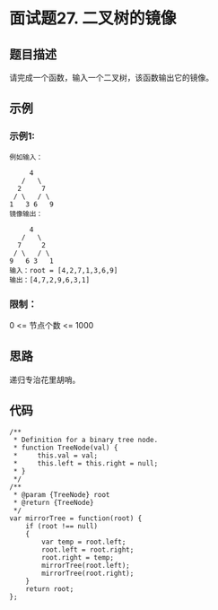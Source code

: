 # 面试题27. 二叉树的镜像

## 题目描述

请完成一个函数，输入一个二叉树，该函数输出它的镜像。

## 示例

### 示例1:

```
例如输入：

     4
   /   \
  2     7
 / \   / \
1   3 6   9
镜像输出：

     4
   /   \
  7     2
 / \   / \
9   6 3   1
输入：root = [4,2,7,1,3,6,9]
输出：[4,7,2,9,6,3,1]
```

### 限制：

0 <= 节点个数 <= 1000

## 思路

递归专治花里胡哨。

## 代码

```
/**
 * Definition for a binary tree node.
 * function TreeNode(val) {
 *     this.val = val;
 *     this.left = this.right = null;
 * }
 */
/**
 * @param {TreeNode} root
 * @return {TreeNode}
 */
var mirrorTree = function(root) {
    if (root !== null)
    {
        var temp = root.left;
        root.left = root.right;
        root.right = temp;
        mirrorTree(root.left);
        mirrorTree(root.right);
    }
    return root;
};
```

